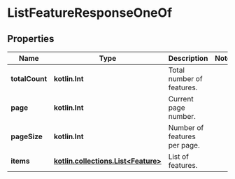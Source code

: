 
# ListFeatureResponseOneOf

## Properties
| Name | Type | Description | Notes |
| ------------ | ------------- | ------------- | ------------- |
| **totalCount** | **kotlin.Int** | Total number of features. |  |
| **page** | **kotlin.Int** | Current page number. |  |
| **pageSize** | **kotlin.Int** | Number of features per page. |  |
| **items** | [**kotlin.collections.List&lt;Feature&gt;**](Feature.md) | List of features. |  |



